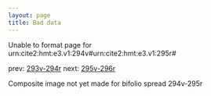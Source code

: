 ```yaml
---
layout: page
title: Bad data
---
```


Unable to format page for urn:cite2:hmt:e3.v1:294v#urn:cite2:hmt:e3.v1:295r#

prev: [293v-294r](../293v-294r/) next: [295v-296r](../295v-296r/)

Composite image not yet made for bifolio spread 294v-295r

